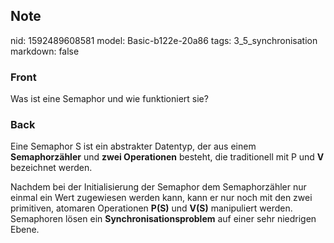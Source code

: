 ## Note
nid: 1592489608581
model: Basic-b122e-20a86
tags: 3_5_synchronisation
markdown: false

### Front
Was ist eine Semaphor und wie funktioniert sie?

### Back
Eine Semaphor S ist ein abstrakter Datentyp, der aus einem
<b>Semaphorzähler</b> und <b>zwei Operationen</b> besteht, die
traditionell mit P und <b>V</b> bezeichnet werden.
<div>
  Nachdem bei der Initialisierung der Semaphor dem Semaphorzähler
  nur einmal ein Wert zugewiesen werden kann, kann er nur noch mit
  den zwei primitiven, atomaren Operationen <b>P(S)</b> und
  <b>V(S)</b> manipuliert werden.
</div>
<div>
  Semaphoren lösen ein <b>Synchronisationsproblem</b> auf einer
  sehr niedrigen Ebene.
</div>
